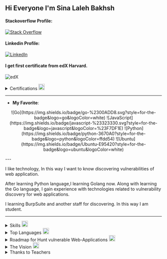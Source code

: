 ## Hi Everyone I'm Sina Laleh Bakhsh


<h4>Stackoverflow Profile:</h4>
<a href="https://stackoverflow.com/users/17351206/sina-lalebakhsh">
<img alt="Stack Overflow	" 
src="https://img.shields.io/badge/-Stackoverflow-FE7A16?style=flat&logo=stack-overflowlogoColor=white" />
</a>

<h4>Linkedin Profile:</h4>
<a href="https://www.linkedin.com/in/sina-lalebakhsh/">
<img alt="LinkedIn" 
src="https://img.shields.io/badge/linkedin-%230077B5.svg?style=flat&logo=linkedinlogoColor=white" />
</a>

<h4>I get first certificate from edX Harvard.</h4>

![edX](https://img.shields.io/badge/edX-%2302262B.svg?style=for-the-badge&logo=edX&logoColor=white)

<details>
  <summary>Certifications 
    <img src="https://github.com/sinalalebakhsh/sinalalebakhsh/blob/main/grype.png" 
    width="20" 
    height="20" 
    alt="grype"/>
  </summary>
  <p align="center">
    <img 
    src="https://github.com/sinalalebakhsh/sinalalebakhsh/blob/main/harvard%20Cer.png" 
    alt="Alt text" 
    title="Sina Lalehbakhsh" 
    width="450" 
    align="center" 
    border-radius="8px"> 
  </p>
</details>

---
- **My Favorite**:
<p align="center">
	![Go](https://img.shields.io/badge/go-%2300ADD8.svg?style=for-the-badge&logo=go&logoColor=white)
	![JavaScript](https://img.shields.io/badge/javascript-%23323330.svg?style=for-the-badge&logo=javascript&logoColor=%23F7DF1E)
	![Python](https://img.shields.io/badge/python-3670A0?style=for-the-badge&logo=python&logoColor=ffdd54)
	![Ubuntu](https://img.shields.io/badge/Ubuntu-E95420?style=for-the-badge&logo=ubuntu&logoColor=white)
</p>
---

                 
    


<p>I like technology, In this way I want to know discovering vulnerabilities of web application.</p>

<p>After learning Python language,I learning Golang now. Along with learning the Go language, I gain experience with technologies related to vulnerability discovery for web applications.</p>

<p>I learning BurpSuite and another staff for discovering. In this way I am student.</p>

---

<details>
  <summary>Skills
      <img src="https://github.com/sinalalebakhsh/sinalalebakhsh/blob/main/nix.png" 
      width="20" 
      height="20" 
      alt="grype"/>
  </summary>
  
<h3 align="center">Web Scrapy with Golang</h3>

<h5 align="center">Create web-application - Web server </h5>
   <p align="center">
     <a href="https://skillicons.dev">
       <img src="https://skillicons.dev/icons?i=go"/>
   </p>

---
  
<h3 align="center">Create Web-Application with Django-Python</h3>

   <p align="center">
     <a href="https://skillicons.dev">
       <img src="https://skillicons.dev/icons?i=django,python"/>
   </p>

---

<h3 align="center">My version control projects</h3>

   <p align="center">
     <a href="https://skillicons.dev">
       <img src="https://skillicons.dev/icons?i=git,github"/>
   </p>

---

<h4 align="center">I use this programs for programming & Content production </h4>

   <p align="center">
     <a href="https://skillicons.dev">
       <img src="https://skillicons.dev/icons?i=vscode,photoshop"/>
   </p>

---

<h4 align="center">After learning 50% Golang I will try to learn this ...</h4>

  <p align="center">
    <a href="https://skillicons.dev">
      <img src="https://skillicons.dev/icons?i=linux,docker,javascript,kubernetes" />
    </a>
  </p>

  <p align="center">
    <a href="https://skillicons.dev">
      <img src="https://skillicons.dev/icons?i=bash,vim,nginx" />
    </a>
  </p>

  
  
  
</details>





<details>
    <summary>Top Languages     
      <img src="https://github.com/sinalalebakhsh/sinalalebakhsh/blob/main/atlassian-opsgenie.png" 
      width="20" 
      height="20" 
      alt="grype"/>
    </summary>
      <p align="center"> 
        <img src="https://github-readme-stats-lilac-zeta.vercel.app/api/top-langs/?username=sinalalebakhsh&layout=compact&theme=dark&hide=html,css" 
        alt="sinalalebakhsh"/>
      </p>
      <p align="center">
        <img src="https://komarev.com/ghpvc/?username=Navid2zp&color=grey" 
        alt="sinalalebakhsh" />
      </p>
</details>



<details>
  <summary>Roadmap for Hunt vulnerable Web-Applications
      <img src="https://github.com/sinalalebakhsh/sinalalebakhsh/blob/main/pnpm.png" 
      width="20" 
      height="20" 
      alt="grype"/>
  </summary>
<h2>In the security world, I think we need:</h2>

|Issue                         |                                          |
|------------------------------|------------------------------------------|
|1- Public Network Protocols   |Network+,TCP/IP,FTP,HTTP etc              |
|2- Private Netwrok Protocols  |VPN protocols like PPTP,L2TP,SSTP etc     |
|3- PortSwigger.net(OWASP)     |Solve every Labs with BurpSuite           |
|4- Linux                      |more than yesterday!                      |
|5- Programming                | in below                                 |
|Bash (Bourne-again SHell)     |how many you want hunt it  	          |
|JavaScript                    |how many you want hunt it                 |
|Golang                        | how many you want automation that        |



I think with this, we can understand how we can do. and what are we doing. 

<h2>Pratice:</h2>

|Issue                      | Avrage                            |
|---------------------------|-----------------------------------|
|TryHackMe                  | Solve every Labs                  |
|Link:                      | https://tryhackme.com/            |
|rootme                     | https://www.root-me.org/?lang=en  |

I think with this, we can understand how we can do. and what are we doing. 

</details>


<details>
  <summary>The Vision
      <img src="https://github.com/sinalalebakhsh/sinalalebakhsh/blob/main/snowflake-db.png" 
      width="20" 
      height="20" 
      alt="grype"/>  
  </summary>
  <h2>My Vision is Peace of World</h2>
 <p>My wish was speaking to my stars of dream sky. </p>
 <p>And now my wish has come true. </p>
 <p>Because all of you was my stars of dream sky. </p> 
 <p>all readers this page is my stars. </p>
 <p>Every teacher who taught me something became one of the stars of my night. </p>
 <p>You can never fight to achieve peace!!!!</p>
 <p>You can only go towards world peace by learning and teaching.</p>
 <p>Learning and teaching the meaning of freedom and awareness.</p>
 <p>Sina Lalehbakhsh 2023 January - 1401 Bahman</p>
 </details>
 
<details>
	<summary>
		Thanks to Teachers
	</summary>
	<h2>Thanks to All teachers , Since I was born.</h2>
	<h6>Mr. Ramezaani my math teacher</h6>
	<h6>Mr. Raayi my art teacher</h6>
	<h6>Mohammad Hadi Haji Hosseinin from Codingyar.com</h6>
	<h6>Mahdi Jabinpoor from abzarwp.com or .ir</h6>
	<h6>Mr.Jadi from Jadi.net</h6>
	<h6>Yashar Shaahin Zaadeh from memoryleaks.ir or .com</h6>
</details>
